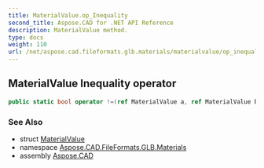 ```yaml
---
title: MaterialValue.op_Inequality
second_title: Aspose.CAD for .NET API Reference
description: MaterialValue method. 
type: docs
weight: 110
url: /net/aspose.cad.fileformats.glb.materials/materialvalue/op_inequality/
---
```

## MaterialValue Inequality operator

```csharp
public static bool operator !=(ref MaterialValue a, ref MaterialValue b)
```

### See Also

* struct [MaterialValue](../)
* namespace [Aspose.CAD.FileFormats.GLB.Materials](../../materialvalue/)
* assembly [Aspose.CAD](../../../)


